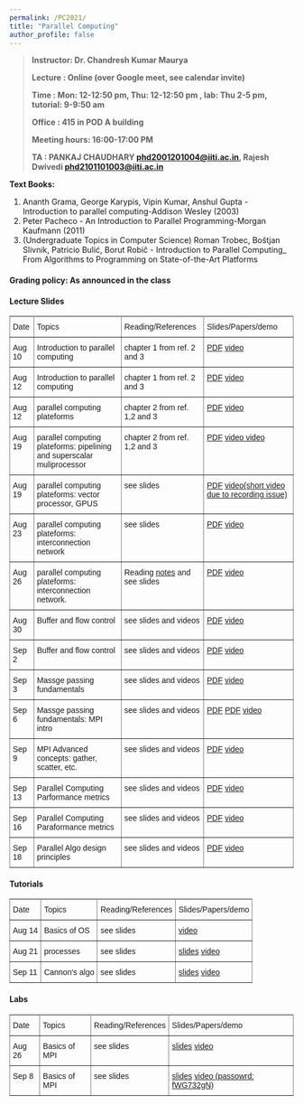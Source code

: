 ```yaml
---
permalink: /PC2021/
title: "Parallel Computing"
author_profile: false
---
```


>**Instructor:    Dr. Chandresh Kumar Maurya**
>
>**Lecture     :   Online (over Google meet, see calendar invite)**        
>
>**Time         :   Mon: 12-12:50 pm, Thu: 12-12:50 pm , lab: Thu 2-5 pm, tutorial: 9-9:50 am**
>
>**Office       :    415 in POD A building** 
>
>**Meeting hours: 16:00-17:00  PM**  
>
>**TA			:  PANKAJ CHAUDHARY <phd2001201004@iiti.ac.in>, Rajesh Dwivedi <phd2101101003@iiti.ac.in>**

  **Text Books:**

  1. Ananth Grama, George Karypis, Vipin Kumar, Anshul Gupta - Introduction to parallel computing-Addison Wesley (2003)
  2. Peter Pacheco - An Introduction to Parallel Programming-Morgan Kaufmann (2011)
  3. (Undergraduate Topics in Computer Science) Roman Trobec, Boštjan Slivnik, Patricio Bulić, Borut Robič - Introduction to Parallel Computing_ From Algorithms to Programming on State-of-the-Art Platforms   

#### Grading policy: As announced in the class  



#### Lecture Slides

<style type="text/css">
.tg  {border-collapse:collapse;border-spacing:0;}
.tg td{font-family:Arial, sans-serif;font-size:14px;padding:10px 5px;border-style:solid;border-width:1px;overflow:hidden;word-break:normal;border-color:black;}
.tg th{font-family:Arial, sans-serif;font-size:14px;font-weight:normal;padding:10px 5px;border-style:solid;border-width:1px;overflow:hidden;word-break:normal;border-color:black;}
.tg .tg-0pky{border-color:inherit;text-align:left;vertical-align:top}
</style>
<table class="tg">
  <tr>
    <th class="tg-0pky">Date</th>
    <th class="tg-0pky">Topics</th>
    <th class="tg-0pky">Reading/References</th>
    <th class="tg-0pky">Slides/Papers/demo</th>
  </tr>
    <tr>
    <td class="tg-0pky">Aug 10</td>
    <td class="tg-0pky">Introduction to parallel computing</td>
    <td class="tg-0pky">chapter 1 from ref. 2 and 3</td>
       <td class="tg-0pky"> <a href="https://drive.google.com/file/d/1pFuFsWr3X17MA2V76WEC1AuEPv9vGaEO/view?usp=sharing">PDF</a>
       <a href="https://drive.google.com/file/d/1byeGw8Iv6hBtoqV2LD5uIeosxYZd6sGk/view?usp=sharing"> video</a>
       </td> 
  </tr>
     <tr>
    <td class="tg-0pky">Aug  12</td>
    <td class="tg-0pky">Introduction to parallel computing</td>
    <td class="tg-0pky">chapter 1 from ref. 2 and 3</td>
       <td class="tg-0pky"> <a href="https://drive.google.com/file/d/1pFuFsWr3X17MA2V76WEC1AuEPv9vGaEO/view?usp=sharing">PDF</a>
       <a href="https://drive.google.com/file/d/1IA1-NOwz2x6Gp847fRYMpH_S1UNp_-ml/view?usp=sharing"> video</a>
       </td> 
  </tr>
    <tr>
    <td class="tg-0pky">Aug 12</td>
    <td class="tg-0pky">parallel computing plateforms</td>
    <td class="tg-0pky">chapter 2 from ref. 1,2 and 3</td>
        <td class="tg-0pky"> <a href="https://drive.google.com/file/d/1ey-vJeEFDSmWQfJWxk0w-_rzqo5OSobP/view?usp=sharing">PDF</a> <a href="https://drive.google.com/file/d/1JrM1CWGlOH6FwQdjrkP1nTOirCqjgpxx/view?usp=sharing"> video</a> </td> 
  </tr>
     <tr>
    <td class="tg-0pky">Aug 19</td>
    <td class="tg-0pky">parallel computing plateforms: pipelining and superscalar muliprocessor</td>
    <td class="tg-0pky">chapter 2 from ref. 1,2 and 3</td>
        <td class="tg-0pky"> <a href="https://drive.google.com/file/d/1cQniqMBDnQHq4e3M0WkqnEYSIHrxUaY7/view?usp=sharing">PDF</a> <a href="https://drive.google.com/file/d/1tUyoX2Xmqj-lDh_S3cACTRoCZ-iFyg-L/view?usp=sharing"> video</a><a href="   https://drive.google.com/file/d/1Z0UkkiBjdtOW0tgg-rxQimFO-fu7CUa-/view?usp=sharing"> video</a> </td>
    </tr> 
    <tr>
    <td class="tg-0pky">Aug 19</td>
    <td class="tg-0pky">parallel computing plateforms: vector processor, GPUS</td>
    <td class="tg-0pky">see slides</td>
        <td class="tg-0pky"> <a href="https://drive.google.com/file/d/1jmF1Pul6UeMH9JD3iTjEEkxwBT-iRihH/view?usp=sharing">PDF</a> <a href="https://drive.google.com/file/d/1qWEu1t6oQ1Nt3THurKu84qG5686XpZyE/view?usp=sharing"> video(short video due to recording issue)</a> </td>   </tr>
      <tr>
    <td class="tg-0pky">Aug 23</td>
    <td class="tg-0pky">parallel computing plateforms: interconnection network</td>
    <td class="tg-0pky">see slides</td>
        <td class="tg-0pky"> <a href="https://drive.google.com/file/d/1e4Tk3lR41VkOEio7ROfBQKggWlf5Tv-M/view?usp=sharing">PDF</a> <a href="https://drive.google.com/file/d/100r6NcNMy6HqJd3WABd2Ps0vg1jBDKtE/view?usp=sharing"> video</a> </td>   </tr>
     <tr>
    <td class="tg-0pky">Aug 26</td>
    <td class="tg-0pky">parallel computing plateforms: interconnection network. </td>
    <td class="tg-0pky"> Reading  <a href="https://www.engr.colostate.edu/~hj/book_chapters/24.pdf">notes</a> and see slides</td>
        <td class="tg-0pky"> <a href="https://drive.google.com/file/d/1e4Tk3lR41VkOEio7ROfBQKggWlf5Tv-M/view?usp=sharing">PDF</a> <a href="https://drive.google.com/file/d/1c4Mogp1Eg196vZNhu1EG5s91yJpYmmBw/view?usp=sharing"> video</a> </td>   </tr>
     <tr>
    <td class="tg-0pky">Aug 30</td>
    <td class="tg-0pky">Buffer and flow control </td>
    <td class="tg-0pky">see slides and videos</td>
    <td class="tg-0pky"> <a href="https://drive.google.com/file/d/16HWiR5papTGXXBBY4YT2YLv_BH2nd38x/view?usp=sharing">PDF</a> <a href="https://drive.google.com/file/d/1uh9i0VMxHuYTSXHGCkpOHlU_MqB5RKws/view?usp=sharing"> video</a> </td>   </tr>
     <tr>
    <td class="tg-0pky">Sep 2</td>
    <td class="tg-0pky">Buffer and flow control </td>
    <td class="tg-0pky">see slides and videos</td>
    <td class="tg-0pky"> <a href="https://drive.google.com/file/d/16HWiR5papTGXXBBY4YT2YLv_BH2nd38x/view?usp=sharing">PDF</a> <a href="https://drive.google.com/file/d/19RvJoMFqPe7aSorg0r6v-Cn5uvYbYL9m/view?usp=sharing"> video</a> </td>   </tr>
     <tr>
    <td class="tg-0pky">Sep 3</td>
    <td class="tg-0pky">Massge passing fundamentals </td>
    <td class="tg-0pky">see slides and videos</td>
    <td class="tg-0pky"> <a href="https://drive.google.com/file/d/1WdccssK1NZc9_y99U9H1GwI5ya1A4Cju/view?usp=sharing">PDF</a> <a href="https://drive.google.com/file/d/13y0GR0QB8o0D65ODPrcuNUIfz7LnsbqA/view?usp=sharing"> video</a> </td>   </tr>
     <tr>
    <td class="tg-0pky">Sep 6</td>
    <td class="tg-0pky">Massge passing fundamentals: MPI intro </td>
    <td class="tg-0pky">see slides and videos</td>
    <td class="tg-0pky"> <a href="https://drive.google.com/file/d/1WdccssK1NZc9_y99U9H1GwI5ya1A4Cju/view?usp=sharing">PDF</a> 
     <a href="https://drive.google.com/file/d/16b0WB-PEouPPf0y5kstgprYDTN59ofFm/view?usp=sharing">PDF</a>      
     <a href="https://drive.google.com/file/d/1PqzzZrr2EIpZcSuf8GQ1XGkrf05DvaHQ/view?usp=sharing"> video</a> </td>   </tr>
  <tr>
    <td class="tg-0pky">Sep 9</td>
    <td class="tg-0pky">MPI Advanced concepts: gather, scatter, etc. </td>
    <td class="tg-0pky">see slides and videos</td>
    <td class="tg-0pky"> <a href="https://drive.google.com/file/d/1lwGHCik0OkIu79iUxivgwCGBdQb8Uiay/view?usp=sharing">PDF</a> <a href="https://drive.google.com/file/d/15iMc-jY1jUpiZHqouYmt93ftRxNj2Llp/view?usp=sharing"> video</a> </td>   </tr>
     <tr>
    <td class="tg-0pky">Sep 13</td>
    <td class="tg-0pky">Parallel Computing Parformance metrics </td>
    <td class="tg-0pky">see slides and videos</td>
    <td class="tg-0pky"> <a href="https://drive.google.com/file/d/1epszOFiyeEYsoamnopRP0PiDGiUMY_nY/view?usp=sharing">PDF</a> <a href="https://drive.google.com/file/d/1-yLkaOdNzcA6BD8TaclyUZ06doETEtPT/view?usp=sharing"> video</a> </td>   </tr>
     <tr>
    <td class="tg-0pky">Sep 16</td>
    <td class="tg-0pky">Parallel Computing Paraformance metrics </td>
    <td class="tg-0pky">see slides and videos</td>
    <td class="tg-0pky"> <a href="https://drive.google.com/file/d/1epszOFiyeEYsoamnopRP0PiDGiUMY_nY/view?usp=sharing">PDF</a> <a href="https://drive.google.com/file/d/1GaklSJnYW9Ic6rbu4ZY477iYz4B5Y5UT/view?usp=sharing"> video</a> </td>   </tr>
      <tr>
    <td class="tg-0pky">Sep 18</td>
    <td class="tg-0pky">Parallel Algo design principles </td>
    <td class="tg-0pky">see slides and videos</td>
    <td class="tg-0pky"> <a href="https://drive.google.com/file/d/16acXqoRyyQ6-ABsqZcTxmc0rb-eeKvTH/view?usp=sharing">PDF</a> <a href="https://drive.google.com/file/d/1YqxjnPAYzmNJkV75lpIzTY4XqNN1g8dX/view?usp=sharing"> video</a> </td>   </tr>
</table>















#### Tutorials

<style type="text/css">
.tg  {border-collapse:collapse;border-spacing:0;}
.tg td{font-family:Arial, sans-serif;font-size:14px;padding:10px 5px;border-style:solid;border-width:1px;overflow:hidden;word-break:normal;border-color:black;}
.tg th{font-family:Arial, sans-serif;font-size:14px;font-weight:normal;padding:10px 5px;border-style:solid;border-width:1px;overflow:hidden;word-break:normal;border-color:black;}
.tg .tg-0pky{border-color:inherit;text-align:left;vertical-align:top}
</style>
<table class="tg">
  <tr>
    <th class="tg-0pky">Date</th>
    <th class="tg-0pky">Topics</th>
    <th class="tg-0pky">Reading/References</th>
    <th class="tg-0pky">Slides/Papers/demo</th>
  </tr>
    <tr>
    <td class="tg-0pky">Aug 14</td>
    <td class="tg-0pky">Basics of OS</td>
    <td class="tg-0pky">see slides</td>
        <td class="tg-0pky"> <a href="https://drive.google.com/file/d/1JyHE-uGyox9AJSIG5i9YMpKth_DUxsVf/view?usp=drivesdk"> video</a> </td>   </tr>
      <tr>
    <td class="tg-0pky">Aug 21</td>
    <td class="tg-0pky">processes</td>
    <td class="tg-0pky">see slides</td>
    <td class="tg-0pky">    <a href="https://drive.google.com/file/d/1cYiszFqT7moTlrNCyuQx7q0vuzOZVMJB/view?usp=sharing"> slides</a>  <a href="https://drive.google.com/file/d/1WwJS_8ExGJLmInfKKeDwveDwNoe8yqWg/view?usp=sharing"> video</a> </td>   </tr>
        <tr>
    <td class="tg-0pky">Sep 11</td>
    <td class="tg-0pky">Cannon's algo</td>
    <td class="tg-0pky">see slides</td>
    <td class="tg-0pky">    <a href="https://drive.google.com/file/d/1tA2iCSxbdnmKu57axNvpH1fzXsDHjatA/view?usp=sharing"> slides</a>  <a href="https://drive.google.com/file/d/1cPx0QCXW9DAc2TmFGcIuhfQlx0zijeJg/view?usp=sharing"> video</a> </td>   </tr>
</table>



#### Labs

<style type="text/css">
.tg  {border-collapse:collapse;border-spacing:0;}
.tg td{font-family:Arial, sans-serif;font-size:14px;padding:10px 5px;border-style:solid;border-width:1px;overflow:hidden;word-break:normal;border-color:black;}
.tg th{font-family:Arial, sans-serif;font-size:14px;font-weight:normal;padding:10px 5px;border-style:solid;border-width:1px;overflow:hidden;word-break:normal;border-color:black;}
.tg .tg-0pky{border-color:inherit;text-align:left;vertical-align:top}
</style>
<table class="tg">
  <tr>
    <th class="tg-0pky">Date</th>
    <th class="tg-0pky">Topics</th>
    <th class="tg-0pky">Reading/References</th>
    <th class="tg-0pky">Slides/Papers/demo</th>
  </tr>
    <tr>
    <td class="tg-0pky">Aug 26</td>
    <td class="tg-0pky">Basics of MPI</td>
    <td class="tg-0pky">see slides</td>        
        <td class="tg-0pky">  <a href="https://drive.google.com/file/d/1UkiWx0yQb2IP1taXPF4jt7l3RQ8IB0CH/view?usp=sharing"> slides</a> <a href="https://drive.google.com/file/d/1QCMzPB1tA85t8ugyeSdx43275acSGuYT/view?usp=sharing"> video</a> </td>   </tr>
     <tr>
    <td class="tg-0pky">Sep 8</td>
    <td class="tg-0pky">Basics of MPI</td>
    <td class="tg-0pky">see slides</td>        
        <td class="tg-0pky">  <a href="https://drive.google.com/file/d/1UkiWx0yQb2IP1taXPF4jt7l3RQ8IB0CH/view?usp=sharing"> slides</a> <a href="https://iiti.webex.com/iiti/ldr.php?RCID=fc5f237e813cd7660123c6ae0db75eea"> video (passowrd:  fWG732gN)</a> </td>   </tr>
</table>




















